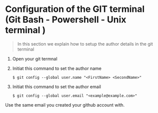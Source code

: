 # Configuration of the GIT terminal (Git Bash - Powershell - Unix terminal )

> In this section we explain how to setup the author details in the git terminal
1. Open your git termnal

2. Initiat this command to set the author name
	```
 	$ git config --global user.name "<FirstName> <SecondName>"
	```

3. Initiat this command to set the author email
	```
	$ git config --global user.email "<example@example.com>"
	```

Use the same email you created your github account with.

